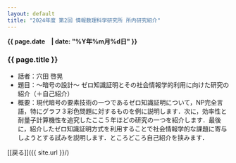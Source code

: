 ```yaml
---
layout: default
title: "2024年度 第2回 情報数理科学研究所 所内研究紹介"
---
```

**{{ page.date　| date: "%Y年%m月%d日" }}**

### {{ page.title }}

- 話者：穴田 啓晃
- 題目：〜暗号の設計〜 ゼロ知識証明とその社会情報学的利用に向けた研究の紹介（＋自己紹介）
- 概要：現代暗号の要素技術の一つであるゼロ知識証明について，NP完全言語，特にグラフ３彩色問題に対するものを例に説明します．次に，効率性と耐量子計算機性を追究したここ５年ほどの研究の一つを紹介します．最後に，紹介したゼロ知識証明方式を利用することで社会情報学的な課題に寄与しようとする試みを説明します．ところどころ自己紹介を挟みます．

[[戻る]]({{ site.url }}/)
